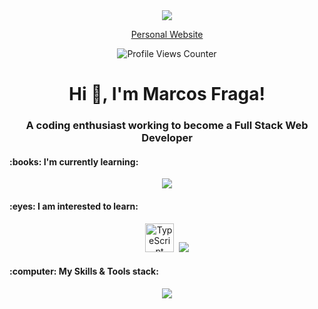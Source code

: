 

<div align="center"><img src="https://marcosfraga.ch/img/thumbnail.png"></div>

<p></p>

<div align="center">
  <a href="https://mfraga.site/" target="_blank">Personal Website</a>
 </div>
 
 <p></p>

<div align="center">
  <img src="https://camo.githubusercontent.com/56f6e3ac09e0c5f9d1c11be1bde42b165894e4f11bd4c3ca41ed91c0e59b0ec9/68747470733a2f2f6b6f6d617265762e636f6d2f67687076632f3f757365726e616d653d534f4352414d424c4c45" alt="Profile Views Counter">
</div>


<h1 align="center">Hi 👋, I'm Marcos Fraga!</h1>
<h3 align="center">A coding enthusiast working to become a Full Stack Web Developer </h3>

<p></p>
<p></p>

<h4 align="left">
:books: I'm currently learning:
</h4>

<p align="center">
  <a href="https://skillicons.dev">
    <img src="https://skillicons.dev/icons?i=mysql,mongodb,graphql" />
  </a>
</p>

<p></p>

<h4 align="left">
:eyes: I am interested to learn:
</h4>
<p align="center">
  <img src="https://raw.githubusercontent.com/danielcranney/readme-generator/main/public/icons/skills/typescript-colored.svg" width="46" height="46" alt="TypeScript" />&nbsp;
  <a href="https://skillicons.dev"> 
    <img src="https://skillicons.dev/icons?i=vue,angular,svg" />
  </a>
</p>

<p></p>

<h4 align="left">
:computer: My Skills & Tools stack:
</h4>
<p align="center">
  <a href="https://skillicons.dev">
    <img src="https://skillicons.dev/icons?i=html,css,js,react,nodejs,git,bootstrap,jquery,express,py" />
  </a>
</p>


